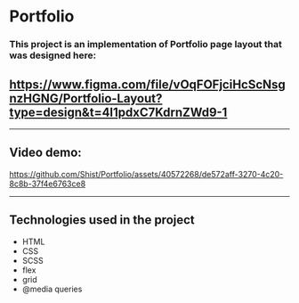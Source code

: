 # Portfolio
### This project is an implementation of Portfolio page layout that was designed here:
## https://www.figma.com/file/vOqFOFjciHcScNsgnzHGNG/Portfolio-Layout?type=design&t=4I1pdxC7KdrnZWd9-1
---
## Video demo:


https://github.com/Shist/Portfolio/assets/40572268/de572aff-3270-4c20-8c8b-37f4e6763ce8


---
## Technologies used in the project
- HTML
- CSS
- SCSS
- flex
- grid
- @media queries
